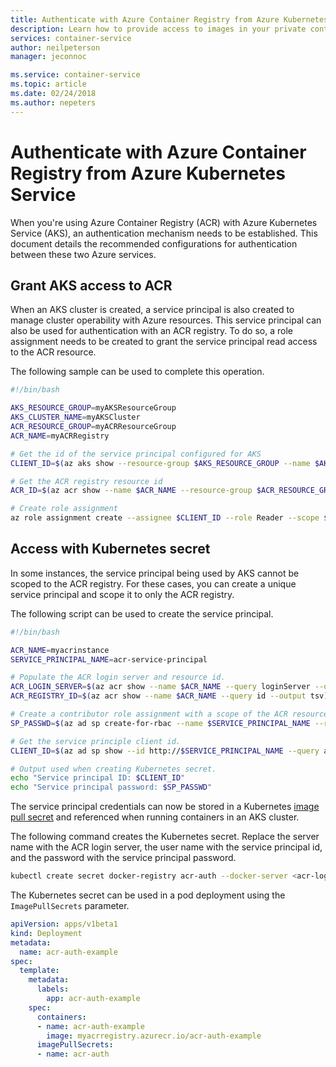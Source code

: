 ```yaml
---
title: Authenticate with Azure Container Registry from Azure Kubernetes Service
description: Learn how to provide access to images in your private container registry from Azure Kubernetes Service by using an Azure Active Directory service principal.
services: container-service
author: neilpeterson
manager: jeconnoc

ms.service: container-service
ms.topic: article
ms.date: 02/24/2018
ms.author: nepeters
---
```


# Authenticate with Azure Container Registry from Azure Kubernetes Service

When you're using Azure Container Registry (ACR) with Azure Kubernetes Service (AKS), an authentication mechanism needs to be established. This document details the recommended configurations for authentication between these two Azure services.

## Grant AKS access to ACR

When an AKS cluster is created, a service principal is also created to manage cluster operability with Azure resources. This service principal can also be used for authentication with an ACR registry. To do so, a role assignment needs to be created to grant the service principal read access to the ACR resource.

The following sample can be used to complete this operation.

```bash
#!/bin/bash

AKS_RESOURCE_GROUP=myAKSResourceGroup
AKS_CLUSTER_NAME=myAKSCluster
ACR_RESOURCE_GROUP=myACRResourceGroup
ACR_NAME=myACRRegistry

# Get the id of the service principal configured for AKS
CLIENT_ID=$(az aks show --resource-group $AKS_RESOURCE_GROUP --name $AKS_CLUSTER_NAME --query "servicePrincipalProfile.clientId" --output tsv)

# Get the ACR registry resource id
ACR_ID=$(az acr show --name $ACR_NAME --resource-group $ACR_RESOURCE_GROUP --query "id" --output tsv)

# Create role assignment
az role assignment create --assignee $CLIENT_ID --role Reader --scope $ACR_ID
```

## Access with Kubernetes secret

In some instances, the service principal being used by AKS cannot be scoped to the ACR registry. For these cases, you can create a unique service principal and scope it to only the ACR registry.

The following script can be used to create the service principal.

```bash
#!/bin/bash

ACR_NAME=myacrinstance
SERVICE_PRINCIPAL_NAME=acr-service-principal

# Populate the ACR login server and resource id.
ACR_LOGIN_SERVER=$(az acr show --name $ACR_NAME --query loginServer --output tsv)
ACR_REGISTRY_ID=$(az acr show --name $ACR_NAME --query id --output tsv)

# Create a contributor role assignment with a scope of the ACR resource.
SP_PASSWD=$(az ad sp create-for-rbac --name $SERVICE_PRINCIPAL_NAME --role Reader --scopes $ACR_REGISTRY_ID --query password --output tsv)

# Get the service principle client id.
CLIENT_ID=$(az ad sp show --id http://$SERVICE_PRINCIPAL_NAME --query appId --output tsv)

# Output used when creating Kubernetes secret.
echo "Service principal ID: $CLIENT_ID"
echo "Service principal password: $SP_PASSWD"
```

The service principal credentials can now be stored in a Kubernetes [image pull secret][image-pull-secret] and referenced when running containers in an AKS cluster.

The following command creates the Kubernetes secret. Replace the server name with the ACR login server, the user name with the service principal id, and the password with the service principal password.

```bash
kubectl create secret docker-registry acr-auth --docker-server <acr-login-server> --docker-username <service-principal-ID> --docker-password <service-principal-password> --docker-email <email-address>
```

The Kubernetes secret can be used in a pod deployment using the `ImagePullSecrets` parameter.

```yaml
apiVersion: apps/v1beta1
kind: Deployment
metadata:
  name: acr-auth-example
spec:
  template:
    metadata:
      labels:
        app: acr-auth-example
    spec:
      containers:
      - name: acr-auth-example
        image: myacrregistry.azurecr.io/acr-auth-example
      imagePullSecrets:
      - name: acr-auth
```

<!-- LINKS - external -->
[kubernetes-secret]: https://kubernetes.io/docs/concepts/configuration/secret/
[image-pull-secret]: https://kubernetes.io/docs/concepts/configuration/secret/#using-imagepullsecrets
